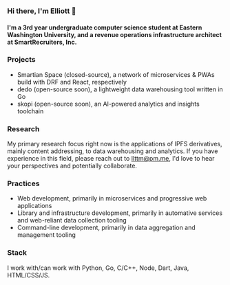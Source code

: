### Hi there, I'm Elliott 👋

#### I'm a 3rd year undergraduate computer science student at Eastern Washington University, and a revenue operations infrastructure architect at SmartRecruiters, Inc.

### Projects

- Smartian Space (closed-source), a network of microservices & PWAs build with DRF and React, respectively
- dedo (open-source soon), a lightweight data warehousing tool written in Go
- skopi (open-source soon), an AI-powered analytics and insights toolchain

### Research

My primary research focus right now is the applications of IPFS derivatives, mainly content addressing, to data warehousing and analytics. If you have experience in this field, please reach out to llttm@pm.me, I'd love to hear your perspectives and potentially collaborate.

### Practices

- Web development, primarily in microservices and progressive web applications
- Library and infrastructure development, primarily in automative services and web-reliant data collection tooling
- Command-line development, primarily in data aggregation and management tooling

### Stack

I work with/can work with Python, Go, C/C++, Node, Dart, Java, HTML/CSS/JS.
